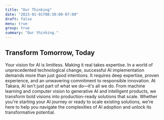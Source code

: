 ```yaml
---
title: "Our Thinking"
date: "2023-01-01T08:30:00-07:00"
draft: false
menu: true
group: true
summary: "Our thinking."
---
```

## Transform Tomorrow, Today

Your vision for AI is limitless. Making it real takes expertise.
In a world of unprecedented technological change, successful AI implementation demands more than just good intentions. It requires deep expertise, proven experience, and an unwavering commitment to responsible innovation. At Takara, AI isn't just part of what we do—it's all we do. From machine learning and computer vision to generative AI and intelligent products, we transform bold visions into production-ready solutions that scale.
Whether you're starting your AI journey or ready to scale existing solutions, we're here to help you navigate the complexities of AI adoption and unlock its transformative potential.
